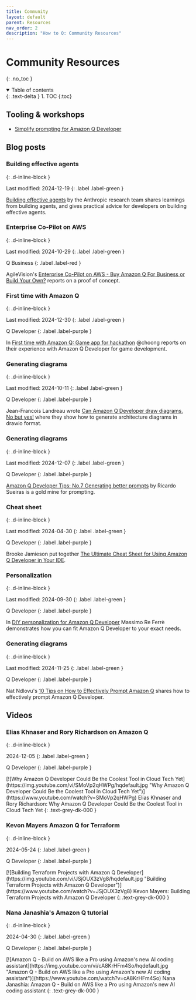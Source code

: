 ```yaml
---
title: Community
layout: default
parent: Resources
nav_order: 2
description: "How to Q: Community Resources"
---
```


# Community Resources
{: .no_toc }

<details open markdown="block">
  <summary>
    Table of contents
  </summary>
  {: .text-delta }
1. TOC
{:toc}
</details>

## Tooling & workshops

- [Simplify prompting for Amazon Q Developer](https://www.promptz.dev/)

## Blog posts

### Building effective agents
{: .d-inline-block }

Last modified: 2024-12-19
{: .label .label-green }

[Building effective agents](https://www.anthropic.com/research/building-effective-agents)
by the Anthropic research team shares learnings from building agents, and
gives practical advice for developers on building effective agents.

### Enterprise Co-Pilot on AWS
{: .d-inline-block }

Last modified: 2024-10-29
{: .label .label-green }

Q Business
{: .label .label-red }

AgileVision's [Enterprise Co-Pilot on AWS - Buy Amazon Q For Business or Build Your Own?](https://agilevision.io/blog/enterprise-co-pilot-on-aws-buy-amazon-q-for-business-or-build-your-own/) reports on a proof of concept.

### First time with Amazon Q
{: .d-inline-block }

Last modified: 2024-12-30
{: .label .label-green }

Q Developer
{: .label .label-purple }

In [First time with Amazon Q: Game app for hackathon](https://community.aws/content/2qvCsAVUoyD4awdLEv8KeMIDAqr/first-time-with-amazon-q-game-app-for-hackathon)
@choong reports on their experience with Amazon Q Developer for game development.

### Generating diagrams
{: .d-inline-block }

Last modified: 2024-10-11
{: .label .label-green }

Q Developer
{: .label .label-purple }

Jean-Francois Landreau wrote [Can Amazon Q Developer draw diagrams. No but yes!](https://community.aws/content/2nHdJM5CsZFElsGarZGVF9k45mp/can-amazon-q-developer-drawn-diagram-no-but-yes) where they show how to generate architecture diagrams in
drawio format.

### Generating diagrams
{: .d-inline-block }

Last modified: 2024-12-07
{: .label .label-green }

Q Developer
{: .label .label-purple }

[Amazon Q Developer Tips: No.7 Generating better prompts](https://community.aws/content/2ptGK7gERvVEyV1n18aRjEmUWNi/amazon-q-developer-tips-no-7-generating-better-prompts)
by Ricardo Sueiras is a gold mine for prompting.

### Cheat sheet
{: .d-inline-block }

Last modified: 2024-04-30
{: .label .label-green }

Q Developer
{: .label .label-purple }

Brooke Jamieson put together [The Ultimate Cheat Sheet for Using Amazon Q Developer in Your IDE](https://community.aws/content/2eYoqeFRqaVnk900emsknDfzhfW/the-ultimate-cheat-sheet-for-using-amazon-q-developer-in-your-ide?lang=en).

### Personalization
{: .d-inline-block }

Last modified: 2024-09-30
{: .label .label-green }

Q Developer
{: .label .label-purple }

In [DIY personalization for Amazon Q Developer](https://it20.info/2024/10/diy-personalization-for-amazon-q-developer/)
Massimo Re Ferrè demonstrates how you can fit Amazon Q Developer to your exact
needs.

### Generating diagrams
{: .d-inline-block }

Last modified: 2024-11-25
{: .label .label-green }

Q Developer
{: .label .label-purple }

Nat Ndlovu's [10 Tips on How to Effectively Prompt Amazon Q](https://dev.to/nat_ndlovu/10-tips-on-how-to-effectively-prompt-amazon-q-50k2)
shares how to effectively prompt Amazon Q Developer.


## Videos

### Elias Khnaser and Rory Richardson on Amazon Q
{: .d-inline-block }

2024-12-05
{: .label .label-green }

Q Developer
{: .label .label-purple }

<div class="video-item" markdown="1">
[![Why Amazon Q Developer Could Be the Coolest Tool in Cloud Tech Yet](https://img.youtube.com/vi/SMoVp2qHWPg/hqdefault.jpg "Why Amazon Q Developer Could Be the Coolest Tool in Cloud Tech Yet")](https://www.youtube.com/watch?v=SMoVp2qHWPg)
Elias Khnaser and Rory Richardson: Why Amazon Q Developer Could Be the Coolest Tool in Cloud Tech Yet
{: .text-grey-dk-000 }
</div>

### Kevon Mayers Amazon Q for Terraform
{: .d-inline-block }

2024-05-24
{: .label .label-green }

Q Developer
{: .label .label-purple }

<div class="video-item" markdown="1">
[![Building Terraform Projects with Amazon Q Developer](https://img.youtube.com/vi/JSjOUX3zVg8/hqdefault.jpg "Building Terraform Projects with Amazon Q Developer")](https://www.youtube.com/watch?v=JSjOUX3zVg8)
Kevon Mayers: Building Terraform Projects with Amazon Q Developer
{: .text-grey-dk-000 }
</div>

### Nana Janashia's Amazon Q tutorial
{: .d-inline-block }

2024-04-30
{: .label .label-green }

Q Developer
{: .label .label-purple }

<div class="video-item" markdown="1">
[![Amazon Q - Build on AWS like a Pro using Amazon's new AI coding assistant](https://img.youtube.com/vi/cA8KrHFm4So/hqdefault.jpg "Amazon Q - Build on AWS like a Pro using Amazon's new AI coding assistant")](https://www.youtube.com/watch?v=cA8KrHFm4So)
Nana Janashia: Amazon Q - Build on AWS like a Pro using Amazon's new AI coding assistant
{: .text-grey-dk-000 }
</div>


